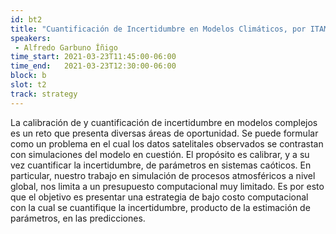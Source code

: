 ```yaml
---
id: bt2
title: "Cuantificación de Incertidumbre en Modelos Climáticos, por ITAM"
speakers:
 - Alfredo Garbuno Íñigo
time_start: 2021-03-23T11:45:00-06:00
time_end:   2021-03-23T12:30:00-06:00
block: b
slot: t2
track: strategy
---
```


La calibración de y cuantificación de incertidumbre en modelos complejos es un reto que presenta diversas áreas de oportunidad. Se puede formular como un problema en el cual los datos satelitales observados se contrastan con simulaciones del modelo en cuestión. El propósito es calibrar, y a su vez cuantificar la incertidumbre, de parámetros en sistemas caóticos. En particular, nuestro trabajo en simulación de procesos atmosféricos a nivel global, nos limita a un presupuesto computacional muy limitado. Es por esto que el objetivo es presentar una estrategia de bajo costo computacional con la cual se cuantifique la incertidumbre, producto de la estimación de parámetros, en las predicciones.